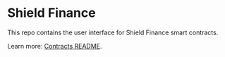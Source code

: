 # Shield Finance

This repo contains the user interface for Shield Finance smart contracts.

Learn more: [Contracts README](https://github.com/ShieldFinanceHQ/contracts).
